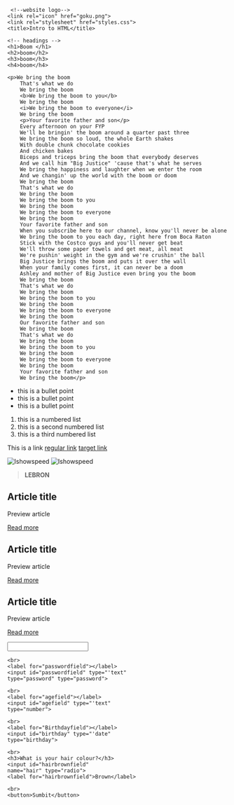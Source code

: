 <!DOCTYPE html>
<html lang="en">
<head>
    <meta charset="UTF-8">
    <meta name="viewport" content="width=device-width, initial-scale=1.0">

     <!--website logo-->
    <link rel="icon" href="goku.png">
    <link rel="stylesheet" href="styles.css"> 
    <title>Intro to HTML</title>



</head>

<body>
    <!-- ctrl / to make comments -->

    <!-- headings -->
    <h1>Boom </h1>
    <h2>boom</h2>
    <h3>boom</h3>
    <h4>boom</h4>

<!-- paragraphs -->
    <p>We bring the boom
        That's what we do
        We bring the boom
        <b>We bring the boom to you</b>
        We bring the boom
        <i>We bring the boom to everyone</i>
        We bring the boom
        <p>Your favorite father and son</p>
        Every afternoon on your FYP
        We'll be bringin' the boom around a quarter past three
        We bring the boom so loud, the whole Earth shakes
        With double chunk chocolate cookies
        And chicken bakes
        Biceps and triceps bring the boom that everybody deserves
        And we call him "Big Justice" 'cause that's what he serves
        We bring the happiness and laughter when we enter the room
        And we changin' up the world with the boom or doom
        We bring the boom
        That's what we do
        We bring the boom
        We bring the boom to you
        We bring the boom
        We bring the boom to everyone
        We bring the boom
        Your favorite father and son
        When you subscribe here to our channel, know you'll never be alone
        We bring the boom to you each day, right here from Boca Raton
        Stick with the Costco guys and you'll never get beat
        We'll throw some paper towels and get meat, all meat
        We're pushin' weight in the gym and we're crushin' the ball
        Big Justice brings the boom and puts it over the wall
        When your family comes first, it can never be a doom
        Ashley and mother of Big Justice even bring you the boom
        We bring the boom
        That's what we do
        We bring the boom
        We bring the boom to you
        We bring the boom
        We bring the boom to everyone
        We bring the boom
        Our favorite father and son
        We bring the boom
        That's what we do
        We bring the boom
        We bring the boom to you
        We bring the boom
        We bring the boom to everyone
        We bring the boom
        Your favorite father and son
        We bring the boom</p>

  <ul>
   <li>this is a bullet point</li>
   <li>this is a bullet point</li>
   <li>this is a bullet point</li>
  </ul>
  
<!-- Numeric ordered list -->
  <ol>
    <li>this is a numbered list</li>
    <li>this is a second numbered list</li>
    <li>this is a third numbered list</li>
  </ol>
 
  <!-- Link, the target one keeps the current site up and adds another -->
  <p>This is a link <a href="https://en.wikipedia.org/wiki/A.J._%26_Big_Justice">regular link</a>
<a href="https://en.wikipedia.org/wiki/A.J._%26_Big_Justice" target="_blank"> target link</a></p>


<!-- images -->
<!-- if image wont load, it is replaced with the alt text -->
<img src="" alt="Ishowspeed">
<img src="Images/speed.png" alt="Ishowspeed">

<blockquote><b>LEBRON</b></blockquote>

<h2>Article title</h2>
<p>Preview article</p>
<p><a href="">Read more</a></p>


<h2>Article title</h2>
<p>Preview article</p>
<p><a href="">Read more</a></p>


<h2>Article title</h2>
<p>Preview article</p>
<p><a href="">Read more</a></p>
<div></div>


<!-- this is for writing texts and stuff -->
<form action="">
    <label for="usernamefield"></label>
    <input id="usernamefield" type="'text">
    
    <br>
    <label for="passwordfield"></label>
    <input id="passwordfield" type="'text"
    type="password" type="password">

    <br>
    <label for="agefield"></label>
    <input id="agefield" type="'text"
    type="number">

    <br>
    <label for="Birthdayfield"></label>
    <input id="birthday" type="'date"
    type="birthday">

    <br>
    <h3>What is your hair colour?</h3>
    <input id="hairbrownfield"
    name="hair" type="radio">
    <label for="hairbrownfield">Brown</label>

    <br>
    <button>Sumbit</button>
</form>
</body>
</html>
